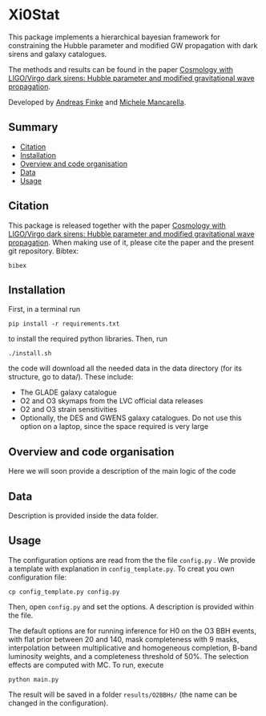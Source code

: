 # Xi0Stat
This package implements a hierarchical bayesian framework for constraining the Hubble parameter and modified GW propagation with dark sirens and galaxy catalogues.

The methods and results can be found in the paper [Cosmology with LIGO/Virgo dark sirens: Hubble parameter and modified gravitational wave propagation](https://arxiv.org/abs/). 

Developed by [Andreas Finke](<https://github.com/AndreasFinke>)  and [Michele Mancarella](<https://github.com/Mik3M4n>).


## Summary


* [Citation](https://github.com/CosmoStatGW/Xi0Stat#citation)
* [Installation](https://github.com/CosmoStatGW/Xi0Stat#Installation)
* [Overview and code organisation](https://github.com/CosmoStatGW/Xi0Stat#Overview-and-code-organisation)
* [Data](https://github.com/CosmoStatGW/Xi0Stat#Data)
* [Usage](https://github.com/CosmoStatGW/Xi0Stat#Usage)


## Citation
This package is released together with the paper [Cosmology with LIGO/Virgo dark sirens: Hubble parameter and modified gravitational wave propagation](https://arxiv.org/abs/). When making use of it, please cite the paper and the present git repository. Bibtex:

```
bibex
```

## Installation

First, in a terminal run

```
pip install -r requirements.txt
```
to install the required python libraries.
Then, run

```
./install.sh
```
the code will download all the needed data in the data directory (for its structure, go to data/). These include:

* The GLADE galaxy catalogue
*  O2 and O3 skymaps from the LVC official data releases
*  O2 and O3 strain sensitivities
*  Optionally, the DES and GWENS galaxy catalogues. Do not use this option on a laptop, since the space required is very large

## Overview and code organisation

Here we will soon provide a description of the main logic of the code

## Data
Description is provided inside the data folder.


## Usage


The configuration options are read from the the file ```config.py``` . 
We provide a template with explanation in ```config_template.py```. To creat you own configuration file:

```
cp config_template.py config.py
```
Then, open ```config.py``` and set the options. A description is provided within the file. 

The default options are for running inference for H0 on the O3 BBH events, with flat prior between 20 and 140, mask completeness with 9 masks, interpolation between multiplicative and homogeneous completion, B-band luminosity weights, and a completeness threshold of 50%. The selection effects are computed with MC. To run, execute

```
python main.py
```

The result will be saved in a folder ```results/O2BBHs/``` (the name can be changed in the configuration). 




